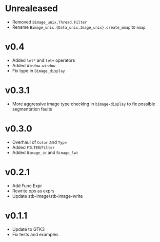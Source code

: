 # Unrealeased
- Removed `Bimage_unix.Thread.Filter`
- Rename `Bimage_unix.{Data_unix,Image_unix}.create_mmap` to `mmap`

# v0.4
- Added `let*` and `let+` operators
- Added `Window.window`
- Fix type in `Bimage_display`

# v0.3.1
- More aggressive image type checking in `bimage-display` to fix possible
  segmentation faults

# v0.3.0
- Overhaul of `Color` and `Type`
- Added `FILTER`/`Filter`
- Added `Bimage_io` and `Bimage_lwt`

# v0.2.1
- Add Func Expr
- Rewrite ops as exprs
- Update stb-image/stb-image-write

# v0.1.1
- Update to GTK3
- Fix tests and examples
